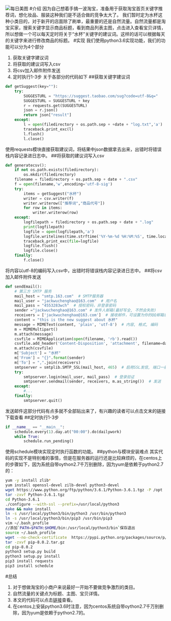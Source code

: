 ![每日美图](https://upload-images.jianshu.io/upload_images/13419832-3e586b39e3c231bf.jpg?imageMogr2/auto-orient/strip%7CimageView2/2/w/1240)
#介绍
因为自己想着手搞一波淘宝，准备用于获取淘宝首页关键字推荐词，想化妆品、服装这种我们是不适合做的竞争太大了。
我们暂时定为水杯这种小类目的，对于新开的店面除了刷单，最重要的还是自然流量。自然流量都是淘宝买家，搜索关键字显示商品标题，看到商品列表主图，点击进入查看宝贝详情，所以想做一个可以每天定时将关于“水杯”关键字的建议词。这样的话可以根据每天的关键字来进行修改商品的标题。
#实现
我们使用python3.6实现功能，我们的功能可以分为4个部分
1. 获取关键字建议词
2. 将获取的建议词写入csv
3. 将csv加入邮件附件发送
4. 定时执行1-3步
关于各部分的代码如下
##获取关键字建议词
```python
def getSuggest(key=""):
    try:
        SUGGESTURL = "https://suggest.taobao.com/sug?code=utf-8&q="
        SUGGESTURL = SUGGESTURL + key
        r = requests.get(SUGGESTURL)
        json = r.json()
        return json["result"]
    except:
        l = open(filedirectory + os.path.sep + +date + "log.txt",'a')
        traceback.print_exc(l)
        l.flush()
        l.close()
```
使用requests模块直接获取建议词，将结果中json数据拿去出来，出错时将错误栈内容记录进日志中。
##将获取的建议词写入csv
```python
def generatecsv():
    if not os.path.exists(filedirectory):
        os.mkdir(filedirectory)
    filename = filedirectory + os.path.sep + date + ".csv"
    f = open(filename,'w',encoding='utf-8-sig')
    try:
        items = getSuggest("水杯")
        writer = csv.writer(f)
        writer.writerow(["推荐词","商品代号"])
        for row in items:
            writer.writerow(row)
    except:
        logfilepath = filedirectory + os.path.sep + date + ".log"
        print(logfilepath)
        logfile = open(logfilepath,'a')
        logfile.writelines(time.strftime('%Y-%m-%d %H:%M:%S', time.localtime(time.time()))+os.linesep)
        traceback.print_exc(file=logfile)
        logfile.flush()
        logfile.close()
    finally:
        f.close()
```
将内容以utf-8的编码写入csv中，出错时将错误栈内容记录进日志中。
##将csv加入邮件附件发送
```python
def sendEmail():
    # 第三方 SMTP 服务
    mail_host = "smtp.163.com"  # SMTP服务器
    mail_user = "jackwuchenghao@163.com"  # 用户名
    mail_pass = "4553283wch"  # 授权密码，非登录密码
    sender ="jackwuchenghao@163.com" # 发件人邮箱(最好写全, 不然会失败)
    receivers = ['jackwuchenghao@163.com']  # 接收邮件，可设置为你的QQ邮箱或者其他邮箱
    content = "this is the new suggest about 水杯"
    message = MIMEText(content, 'plain', 'utf-8')  # 内容, 格式, 编码
    m = MIMEMultipart()
    m.attach(message)
    csvfile = MIMEApplication(open(filename, 'rb').read())
    csvfile.add_header('Content-Disposition', 'attachment', filename=date + ".csv")
    m.attach(csvfile)
    m['Subject'] = "水杯"
    m['From'] = "{}".format(sender)
    m['To'] = ",".join(receivers)
    smtpserver = smtplib.SMTP_SSL(mail_host, 465)  # 启用SSL发信, 端口一般是465
    try:
        smtpserver.login(mail_user, mail_pass)  # 登录验证
        smtpserver.sendmail(sender, receivers, m.as_string())  # 发送
    except:
        #...
    finally:
        smtpserver.quit()
```
发送邮件这部分代码有点多就不全部贴出来了，有兴趣的读者可以点击文末的链接下载查看
##定时执行1-3步
```python
if __name__ == "__main__":
    schedule.every(1).day.at("00:00").do(dailywork)
    while True:
        schedule.run_pending()
```
使用schedule模块实现定时执行函数的功能。
##python与模块安装难点
其实代码的实现不是特别难的事情，但是在服务器的运行还是比较麻烦的，在centos上的步骤如下，因为系统自带oython2.7千万别删除，因为yum是依赖于python2.7的：
```bash
yum -y install zlib*
yum install openssl-devel zilb-devel python3-devel
wget https://www.python.org/ftp/python/3.6.1/Python-3.6.1.tgz -P /opt
tar -zxvf Python-3.6.1.tgz
cd Python-3.6.1
./configure --with-ssl --prefix=/usr/local/python3
make && make install
ln -s /usr/local/python3/bin/python3 /usr/bin/python3
ln -s /usr/local/python3/bin/pip3 /usr/bin/pip3
vim ~/.bash_profile
//添加`PATH=$PATH:$HOME/bin:/usr/local/python3/bin`保存退出
source ~/.bash_profile
wget --no-check-certificate  https://pypi.python.org/packages/source/p/pip/pip-8.0.2.tar.gz#md5=3a73c4188f8dbad6a1e6f6d44d117eeb
tar -zxvf pip-8.0.2.tar.gz
cd pip-8.0.2
python3 setup.py build
python3 setup.py install
pip3 install requests
pip3 install schedule
```

#总结
1. 对于想做淘宝的小商户来说最好一开始不要做竞争激烈的类目。
2. 自然流量的关键点为标题、主图、宝贝详情。
3. 本文的代码可以点击[链接](https://github.com/OnlyPiglet/python/tree/master/20190211)查看。
4. 在centos上安装python3.6时注意，因为centos系统自带oython2.7千万别删除，因为yum是依赖于python2.7的。